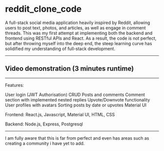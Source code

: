 # reddit_clone_code

A full-stack social media application heavily inspired by Reddit, allowing users to post text, photos, and articles, as well as engage in comment threads. This was my first attempt at implementing both the backend and frontend using RESTful APIs and React. As a result, the code is not perfect, but after throwing myself into the deep end, the steep learning curve has solidified my understanding of full-stack development.

----------------------------------------------------------------------------

## Video demonstration (3 minutes runtime)






----------------------------------------------------------------------------

Features:

User login (JWT Authorisation)
CRUD Posts and comments
Comment section with implemented nested replies
Upvote/Downvote functionality
User profiles with avatars
Sorting posts by date or upvotes
Material UI 


Frontend:
React.js, Javascript, Material UI, HTML, CSS

Backend:
Node.js, Express, Postgresql


----------------------------------------------------------------------------

I am fully aware that this is far from perfect and even has areas such as creating a community i have yet to add. 
